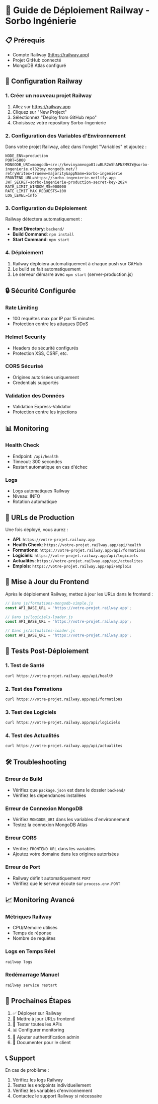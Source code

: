 # 🚀 Guide de Déploiement Railway - Sorbo Ingénierie

## 📋 Prérequis

- Compte Railway (https://railway.app)
- Projet GitHub connecté
- MongoDB Atlas configuré

## 🔧 Configuration Railway

### 1. Créer un nouveau projet Railway

1. Allez sur https://railway.app
2. Cliquez sur "New Project"
3. Sélectionnez "Deploy from GitHub repo"
4. Choisissez votre repository Sorbo-Ingenierie

### 2. Configuration des Variables d'Environnement

Dans votre projet Railway, allez dans l'onglet "Variables" et ajoutez :

```env
NODE_ENV=production
PORT=5000
MONGODB_URI=mongodb+srv://kevinyameogo01:wBLR2n5hAPNZM93Y@sorbo-ingenierie.ol32tmy.mongodb.net/?retryWrites=true&w=majority&appName=Sorbo-ingenierie
FRONTEND_URL=https://sorbo-ingenierie.netlify.app
JWT_SECRET=sorbo-ingenierie-production-secret-key-2024
RATE_LIMIT_WINDOW_MS=900000
RATE_LIMIT_MAX_REQUESTS=100
LOG_LEVEL=info
```

### 3. Configuration du Déploiement

Railway détectera automatiquement :
- **Root Directory**: `backend/`
- **Build Command**: `npm install`
- **Start Command**: `npm start`

### 4. Déploiement

1. Railway déploiera automatiquement à chaque push sur GitHub
2. Le build se fait automatiquement
3. Le serveur démarre avec `npm start` (server-production.js)

## 🔒 Sécurité Configurée

### Rate Limiting
- 100 requêtes max par IP par 15 minutes
- Protection contre les attaques DDoS

### Helmet Security
- Headers de sécurité configurés
- Protection XSS, CSRF, etc.

### CORS Sécurisé
- Origines autorisées uniquement
- Credentials supportés

### Validation des Données
- Validation Express-Validator
- Protection contre les injections

## 📊 Monitoring

### Health Check
- Endpoint: `/api/health`
- Timeout: 300 secondes
- Restart automatique en cas d'échec

### Logs
- Logs automatiques Railway
- Niveau: INFO
- Rotation automatique

## 🚀 URLs de Production

Une fois déployé, vous aurez :
- **API**: `https://votre-projet.railway.app`
- **Health Check**: `https://votre-projet.railway.app/api/health`
- **Formations**: `https://votre-projet.railway.app/api/formations`
- **Logiciels**: `https://votre-projet.railway.app/api/logiciels`
- **Actualités**: `https://votre-projet.railway.app/api/actualites`
- **Emplois**: `https://votre-projet.railway.app/api/emplois`

## 🔄 Mise à Jour du Frontend

Après le déploiement Railway, mettez à jour les URLs dans le frontend :

```javascript
// Dans js/formations-mongodb-simple.js
const API_BASE_URL = 'https://votre-projet.railway.app';

// Dans js/logiciels-loader.js
const API_BASE_URL = 'https://votre-projet.railway.app';

// Dans js/actualites-loader.js
const API_BASE_URL = 'https://votre-projet.railway.app';
```

## 🧪 Tests Post-Déploiement

### 1. Test de Santé
```bash
curl https://votre-projet.railway.app/api/health
```

### 2. Test des Formations
```bash
curl https://votre-projet.railway.app/api/formations
```

### 3. Test des Logiciels
```bash
curl https://votre-projet.railway.app/api/logiciels
```

### 4. Test des Actualités
```bash
curl https://votre-projet.railway.app/api/actualites
```

## 🛠️ Troubleshooting

### Erreur de Build
- Vérifiez que `package.json` est dans le dossier `backend/`
- Vérifiez les dépendances installées

### Erreur de Connexion MongoDB
- Vérifiez `MONGODB_URI` dans les variables d'environnement
- Testez la connexion MongoDB Atlas

### Erreur CORS
- Vérifiez `FRONTEND_URL` dans les variables
- Ajoutez votre domaine dans les origines autorisées

### Erreur de Port
- Railway définit automatiquement `PORT`
- Vérifiez que le serveur écoute sur `process.env.PORT`

## 📈 Monitoring Avancé

### Métriques Railway
- CPU/Mémoire utilisés
- Temps de réponse
- Nombre de requêtes

### Logs en Temps Réel
```bash
railway logs
```

### Redémarrage Manuel
```bash
railway service restart
```

## 🎯 Prochaines Étapes

1. ✅ Déployer sur Railway
2. 🔄 Mettre à jour URLs frontend
3. 🧪 Tester toutes les APIs
4. 📊 Configurer monitoring
5. 🔐 Ajouter authentification admin
6. 📝 Documenter pour le client

## 📞 Support

En cas de problème :
1. Vérifiez les logs Railway
2. Testez les endpoints individuellement
3. Vérifiez les variables d'environnement
4. Contactez le support Railway si nécessaire
